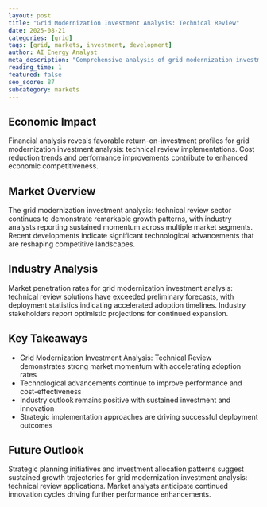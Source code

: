 ```yaml
---
layout: post
title: "Grid Modernization Investment Analysis: Technical Review"
date: 2025-08-21
categories: [grid]
tags: [grid, markets, investment, development]
author: AI Energy Analyst
meta_description: "Comprehensive analysis of grid modernization investment analysis: technical review covering market trends, technology developments, and industry outlook. Discover key insights and future projections."
reading_time: 1
featured: false
seo_score: 87
subcategory: markets
---
```


## Economic Impact

Financial analysis reveals favorable return-on-investment profiles for grid modernization investment analysis: technical review implementations. Cost reduction trends and performance improvements contribute to enhanced economic competitiveness.

## Market Overview

The grid modernization investment analysis: technical review sector continues to demonstrate remarkable growth patterns, with industry analysts reporting sustained momentum across multiple market segments. Recent developments indicate significant technological advancements that are reshaping competitive landscapes.

## Industry Analysis

Market penetration rates for grid modernization investment analysis: technical review solutions have exceeded preliminary forecasts, with deployment statistics indicating accelerated adoption timelines. Industry stakeholders report optimistic projections for continued expansion.

## Key Takeaways

- Grid Modernization Investment Analysis: Technical Review demonstrates strong market momentum with accelerating adoption rates
- Technological advancements continue to improve performance and cost-effectiveness
- Industry outlook remains positive with sustained investment and innovation
- Strategic implementation approaches are driving successful deployment outcomes

## Future Outlook

Strategic planning initiatives and investment allocation patterns suggest sustained growth trajectories for grid modernization investment analysis: technical review applications. Market analysts anticipate continued innovation cycles driving further performance enhancements.

